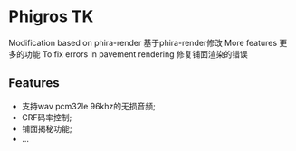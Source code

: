 
# Phigros TK

Modification based on phira-render 基于phira-render修改
More features 更多的功能
To fix errors in pavement rendering 修复铺面渲染的错误

## Features

- 支持wav pcm32le 96khz的无损音频;
- CRF码率控制;
- 铺面揭秘功能;
- ...
